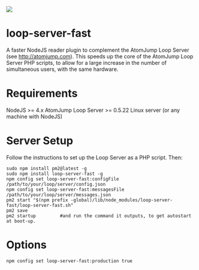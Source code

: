 <img src="https://atomjump.com/images/logo80.png">

# loop-server-fast

A faster NodeJS reader plugin to complement the AtomJump Loop Server (see http://atomjump.com).
This speeds up the core of the AtomJump Loop Server PHP scripts, to allow for 
a large increase in the number of simultaneous users, with the same hardware.



# Requirements

NodeJS >= 4.x
AtomJump Loop Server >= 0.5.22
Linux server (or any machine with NodeJS) 


# Server Setup

Follow the instructions to set up the Loop Server as a PHP script. Then:

```
sudo npm install pm2@latest -g
sudo npm install loop-server-fast -g
npm config set loop-server-fast:configFile /path/to/your/loop/server/config.json
npm config set loop-server-fast:messagesFile /path/to/your/loop/server/messages.json
pm2 start "$(npm prefix -global)/lib/node_modules/loop-server-fast/loop-server-fast.sh"
pm2 save
pm2 startup     	#and run the command it outputs, to get autostart at boot-up.
```


# Options

```
npm config set loop-server-fast:production true
```